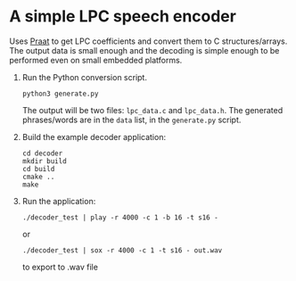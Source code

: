 # A simple LPC speech encoder

Uses [Praat](https://www.fon.hum.uva.nl/praat/) to get
LPC coefficients and convert them to C structures/arrays.
The output data is small enough and the decoding is simple
enough to be performed even on small embedded platforms.

1. Run the Python conversion script.

   ```
   python3 generate.py
   ```

   The output will be two files: `lpc_data.c` and `lpc_data.h`.
   The generated phrases/words are in the `data` list, in the
   `generate.py` script.

2. Build the example decoder application:

   ```
   cd decoder
   mkdir build
   cd build
   cmake ..
   make
   ```

3. Run the application:

   ```
   ./decoder_test | play -r 4000 -c 1 -b 16 -t s16 -
   ```
   or
   ```
   ./decoder_test | sox -r 4000 -c 1 -t s16 - out.wav
   ```
   to export to .wav file
